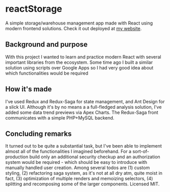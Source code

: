 # reactStorage

A simple storage/warehouse management app made with React using modern frontend solutions.
Check it out deployed at [my website](https://dorianm.com/demos/react-storage).

## Background and purpose

With this project I wanted to learn and practice modern React with several important libraries from the ecosystem. Some time ago I built a similar solution using scripts over Google Apps so I had very good idea about which functionalities would be required

## How it's made

I've used Redux and Redux-Saga for state management, and Ant Design for a slick UI. Although it's by no means a a full-fledged analysis solution, I've added some data trend previews via Apex Charts. The Redux-Saga front communicates with a simple PHP+MySQL backend. 

## Concluding remarks

It turned out to be quite a substantial task, but I've been able to implement almost all of the functionalities I imagined beforehand. For a sort-of-production build only an additional security checkup and an authorization system would be required - which should be easy to introduce with manually handled user creation.
Among several todos are (1) custom styling, (2) refactoring saga system, as it's not at all dry atm, quite moist in fact, (3) optimization of multiple renders and memoizing selectors, (4) splitting and recomposing some of the larger components.
Licensed MIT.
